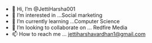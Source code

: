 - 👋 Hi, I’m @JettiHarsha001
- 👀 I’m interested in ...Social marketing 
- 🌱 I’m currently learning ...Computer Science 
- 💞️ I’m looking to collaborate on ... Redfire Media
- 📫 How to reach me ... jettiharshavardhan1@gmail.com

<!---
JettiHarsha001/JettiHarsha001 is a ✨ special ✨ repository because its `README.md` (this file) appears on your GitHub profile.
You can click the Preview link to take a look at your changes.
--->
